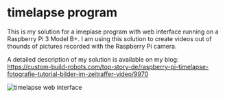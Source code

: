 # timelapse program
This is my solution for a imeplase program with web interface running on a Raspberry Pi 3 Model B+. I am using this solution to create videos out of thounds of pictures recorded with the Raspberry Pi camera.

A detailed description of my solution is available on my blog: https://custom-build-robots.com/top-story-de/raspberry-pi-timelapse-fotografie-tutorial-bilder-im-zeitraffer-video/9970


![timelapse web interface](https://custom-build-robots.com/wp-content/uploads/2018/03/Raspberry_Pi_Zeitraffer_Web_Oberflaeche-273x300.jpg)
